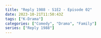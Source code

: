 ```yaml
---
title: "Reply 1988 - S1E2 - Episode 02"
date: 2023-10-21T11:50:43Z
tags: ["K-Drama"]
categories: ["Comedy", "Drama", "Family"]
series: ["Reply 1988"]
---
```



<mux-player stream-type="on-demand"
  src="https://kp3d-my.sharepoint.com/personal/ryoo_kp3d_onmicrosoft_com/_layouts/15/download.aspx?share=EQKp7mXJhFZBqDMR7Z5Cv_wB-Fonwq3zFyyJbDjNvy-k_w" prefer-playback="mse" controls>
  </mux-player>
  
  
  <script src="https://cdn.jsdelivr.net/npm/@mux/mux-player"></script>
  
 <script type="application/ld+json">
 {
  "@context": "https://schema.org/",
  "@type": "VideoObject",
  "name": "Reply 1988 - S1E2 - Episode 02",
  "contentUrl": "https://stream.mux.com/w8qysMhG9LJJuI7ATLvQ4K5liCId8pQM6vGg00Cv02jB4.m3u8",
  "thumbnailUrl": "https://www.themoviedb.org/t/p/original/oDEPqQstDYUHUxzyHotV8yrnzGk.jpg?width=314&fit_mode=preserve&time=25",
  "uploadDate": "2023-10-21T11:50:43Z",
}

</script>
